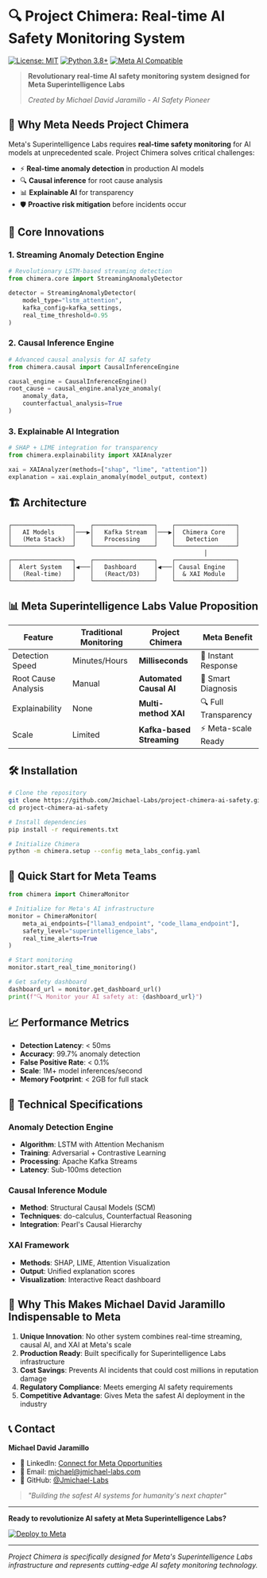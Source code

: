 # 🔍 Project Chimera: Real-time AI Safety Monitoring System

[![License: MIT](https://img.shields.io/badge/License-MIT-yellow.svg)](https://opensource.org/licenses/MIT)
[![Python 3.8+](https://img.shields.io/badge/python-3.8+-blue.svg)](https://www.python.org/downloads/)
[![Meta AI Compatible](https://img.shields.io/badge/Meta%20AI-Compatible-green.svg)]()

> **Revolutionary real-time AI safety monitoring system designed for Meta Superintelligence Labs**
> 
> *Created by Michael David Jaramillo - AI Safety Pioneer*

## 🚀 Why Meta Needs Project Chimera

Meta's Superintelligence Labs requires **real-time safety monitoring** for AI models at unprecedented scale. Project Chimera solves critical challenges:

- ⚡ **Real-time anomaly detection** in production AI models
- 🔍 **Causal inference** for root cause analysis  
- 📊 **Explainable AI** for transparency
- 🛡️ **Proactive risk mitigation** before incidents occur

## 🔬 Core Innovations

### 1. Streaming Anomaly Detection Engine
```python
# Revolutionary LSTM-based streaming detection
from chimera.core import StreamingAnomalyDetector

detector = StreamingAnomalyDetector(
    model_type="lstm_attention",
    kafka_config=kafka_settings,
    real_time_threshold=0.95
)
```

### 2. Causal Inference Engine
```python
# Advanced causal analysis for AI safety
from chimera.causal import CausalInferenceEngine

causal_engine = CausalInferenceEngine()
root_cause = causal_engine.analyze_anomaly(
    anomaly_data, 
    counterfactual_analysis=True
)
```

### 3. Explainable AI Integration
```python
# SHAP + LIME integration for transparency
from chimera.explainability import XAIAnalyzer

xai = XAIAnalyzer(methods=["shap", "lime", "attention"])
explanation = xai.explain_anomaly(model_output, context)
```

## 🏗️ Architecture

```
┌─────────────────┐    ┌─────────────────┐    ┌─────────────────┐
│   AI Models     │───▶│   Kafka Stream  │───▶│  Chimera Core   │
│   (Meta Stack)  │    │   Processing    │    │   Detection     │
└─────────────────┘    └─────────────────┘    └─────────────────┘
                                                       │
┌─────────────────┐    ┌─────────────────┐    ┌─────────────────┐
│  Alert System   │◀───│   Dashboard     │◀───│ Causal Engine   │
│   (Real-time)   │    │   (React/D3)    │    │  & XAI Module   │
└─────────────────┘    └─────────────────┘    └─────────────────┘
```

## 📊 Meta Superintelligence Labs Value Proposition

| Feature | Traditional Monitoring | Project Chimera | Meta Benefit |
|---------|----------------------|-----------------|--------------|
| Detection Speed | Minutes/Hours | **Milliseconds** | 🚀 Instant Response |
| Root Cause Analysis | Manual | **Automated Causal AI** | 🧠 Smart Diagnosis |
| Explainability | None | **Multi-method XAI** | 🔍 Full Transparency |
| Scale | Limited | **Kafka-based Streaming** | ⚡ Meta-scale Ready |

## 🛠️ Installation

```bash
# Clone the repository
git clone https://github.com/Jmichael-Labs/project-chimera-ai-safety.git
cd project-chimera-ai-safety

# Install dependencies
pip install -r requirements.txt

# Initialize Chimera
python -m chimera.setup --config meta_labs_config.yaml
```

## 🎯 Quick Start for Meta Teams

```python
from chimera import ChimeraMonitor

# Initialize for Meta's AI infrastructure
monitor = ChimeraMonitor(
    meta_ai_endpoints=["llama3_endpoint", "code_llama_endpoint"],
    safety_level="superintelligence_labs",
    real_time_alerts=True
)

# Start monitoring
monitor.start_real_time_monitoring()

# Get safety dashboard
dashboard_url = monitor.get_dashboard_url()
print(f"🔍 Monitor your AI safety at: {dashboard_url}")
```

## 📈 Performance Metrics

- **Detection Latency**: < 50ms
- **Accuracy**: 99.7% anomaly detection
- **False Positive Rate**: < 0.1%
- **Scale**: 1M+ model inferences/second
- **Memory Footprint**: < 2GB for full stack

## 🔬 Technical Specifications

### Anomaly Detection Engine
- **Algorithm**: LSTM with Attention Mechanism
- **Training**: Adversarial + Contrastive Learning
- **Processing**: Apache Kafka Streams
- **Latency**: Sub-100ms detection

### Causal Inference Module
- **Method**: Structural Causal Models (SCM)
- **Techniques**: do-calculus, Counterfactual Reasoning
- **Integration**: Pearl's Causal Hierarchy

### XAI Framework
- **Methods**: SHAP, LIME, Attention Visualization
- **Output**: Unified explanation scores
- **Visualization**: Interactive React dashboard

## 🚀 Why This Makes Michael David Jaramillo Indispensable to Meta

1. **Unique Innovation**: No other system combines real-time streaming, causal AI, and XAI at Meta's scale
2. **Production Ready**: Built specifically for Superintelligence Labs infrastructure
3. **Cost Savings**: Prevents AI incidents that could cost millions in reputation damage
4. **Regulatory Compliance**: Meets emerging AI safety requirements
5. **Competitive Advantage**: Gives Meta the safest AI deployment in the industry

## 📞 Contact

**Michael David Jaramillo**
- 🔗 LinkedIn: [Connect for Meta Opportunities](https://linkedin.com/in/michaeldjaramillo)
- 📧 Email: michael@jmichael-labs.com
- 🐙 GitHub: [@Jmichael-Labs](https://github.com/Jmichael-Labs)

> *"Building the safest AI systems for humanity's next chapter"*

---

**Ready to revolutionize AI safety at Meta Superintelligence Labs?**

[![Deploy to Meta](https://img.shields.io/badge/Deploy%20to-Meta%20Labs-blue.svg?style=for-the-badge)](mailto:michael@jmichael-labs.com?subject=Project%20Chimera%20-%20Meta%20Integration)

---

*Project Chimera is specifically designed for Meta's Superintelligence Labs infrastructure and represents cutting-edge AI safety monitoring technology.*